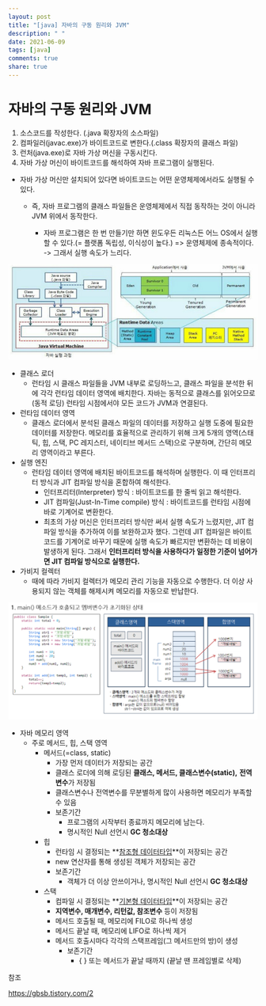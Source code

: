 ```yaml
---
layout: post
title: "[java] 자바의 구동 원리와 JVM"
description: " "
date: 2021-06-09
tags: [java]
comments: true
share: true
---
```


# 자바의 구동 원리와 JVM

1. 소스코드를 작성한다. (.java 확장자의 소스파일)
2. 컴파일러(javac.exe)가 바이트코드로 변한다.(.class 확장자의 클래스 파일)
3. 런처(java.exe)로 자바 가상 머신을 구동시킨다.
4. 자바 가상 머신이 바이트코드를 해석하여 자바 프로그램이 실행된다.



* 자바 가상 머신만 설치되어 있다면 바이트코드는 어떤 운영체제에서라도 실행될 수 있다.

  * 즉, 자바 프로그램의 클래스 파일들은 운영체제에서 직접 동작하는 것이 아니라 JVM 위에서 동작한다.

    * 자바 프로그램은 한 번 만들기만 하면 윈도우든 리눅스든 어느 OS에서 실행 할 수 있다.(= 플랫폼 독립성, 이식성이 높다.) => 운영체제에 종속적이다. -> 그래서 실행 속도가 느리다.

    

![](./image/JVM2.PNG)



* 클래스 로더 
  * 런타임 시 클래스 파일들을 JVM 내부로 로딩하느고, 클래스 파일을 분석한 뒤에 각각 런타임 데이터 영역에 배치한다. 자바는 동적으로 클래스를 읽어오므로(동적 로딩) 런타임 시점에서야 모든 코드가 JVM과 연결된다.
* 런타임 데이터 영역
  * 클래스 로더에서 분석된 클래스 파일의 데이터를 저장하고 실행 도중에 필요한 데이터를 저장한다. 메모리를 효율적으로 관리하기 위해 크게 5개의 영역(스태틱, 힙, 스택, PC 레지스터, 네이티브 메서드 스택)으로 구분하며, 간단히 메모리 영역이라고 부른다.
* 실행 엔진
  * 런타임 데이터 영역에 배치된 바이트코드를 해석하며 실행한다. 이 때 인터프리터 방식과 JIT 컴파일 방식을 혼합하여 해석한다.
    * 인터프리터(Interpreter) 방식 : 바이트코드를 한 줄씩 읽고 해석한다.
    * JIT 컴파일(Just-In-Time compile) 방식 : 바이트코드를 런타임 시점에 바로 기계어로 변환한다.
    * 최초의 가상 머신은 인터프리터 방식만 써서 실행 속도가 느렸지만, JIT 컴파일 방식을 추가하여 이를 보완하고자 했다. 그런데 JIT 컴파일은 바이트코드를 기계어로 바꾸기 때문에 실행 속도가 빠르지만 변환하는 데 비용이 발생하게 된다. 그래서 **인터프리터 방식을 사용하다가 일정한 기준이 넘어가면 JIT 컴파일 방식으로 실행한다.**
* 가비지 컬렉터
  * 때에 따라 가비지 컬렉터가 메모리 관리 기능을 자동으로 수행한다. 더 이상 사용되지 않는 객체를 해제시켜 메모리를 자동으로 반납한다.



![](./image/java2.PNG)

* 자바 메모리 영역
  * 주로 메서드, 힙, 스택 영역
    * 메서드(=class, static)
      * 가장 먼저 데이터가 저장되는 공간
      * 클래스 로더에 의해 로딩된 **클래스, 메서드, 클래스변수(static),** **전역변수**가 저장됨
      * 클래스변수나 전역변수를 무분별하게 많이 사용하면 메모리가 부족할 수 있음
      * 보존기간
        * 프로그램의 시작부터 종료까지 메모리에 남는다.
        * 명시적인 Null 선언시 **GC 청소대상**
    * 힙
      * 런타임 시 결정되는 **[참조형 데이터타입](http://gbsb.tistory.com/6?category=674290#java-reference-types)**이 저장되는 공간
      * new 연산자를 통해 생성된 객체가 저장되는 공간
      * 보존기간
        * 객체가 더 이상 안쓰이거나, 명시적인 Null 선언시 **GC 청소대상**
    * 스택
      * 컴파일 시 결정되는 **[기본형 데이터타입](http://gbsb.tistory.com/6?category=674290#java-primitive-types)**이 저장되는 공간
      * **지역변수, 매개변수, 리턴값, 참조변수** 등이 저장됨
      * 메서드 호출될 때, 메모리에 FILO로 하나씩 생성
      * 메서드 끝날 때, 메모리에 LIFO로 하나씩 제거
      * 메서드 호출시마다 각각의 스택프레임(그 메서드만의 방)이 생성
        * 보존기간
          * { } 또는 메서드가 끝날 때까지 (끝날 땐 프레임별로 삭제)





참조

https://gbsb.tistory.com/2



